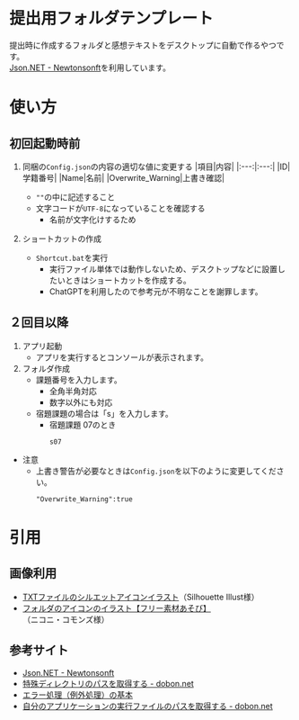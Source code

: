 # 提出用フォルダテンプレート
提出時に作成するフォルダと感想テキストをデスクトップに自動で作るやつです。<br>
[Json.NET - Newtonsonft](https://www.newtonsoft.com/json)を利用しています。
# 使い方
## 初回起動時前
1. 同梱の`Config.json`の内容の適切な値に変更する
    |項目|内容|
    |:---:|:---:|
    |ID|学籍番号|
    |Name|名前|
    |Overwrite_Warning|上書き確認|
    * `""`の中に記述すること
    * 文字コードが`UTF-8`になっていることを確認する
      * 名前が文字化けするため

2. ショートカットの作成
    * `Shortcut.bat`を実行
        * 実行ファイル単体では動作しないため、デスクトップなどに設置したいときはショートカットを作成する。
        * ChatGPTを利用したので参考元が不明なことを謝罪します。

## ２回目以降
1. アプリ起動
   * アプリを実行するとコンソールが表示されます。
2. フォルダ作成
   * 課題番号を入力します。
     * 全角半角対応
     * 数字以外にも対応
   * 宿題課題の場合は「s」を入力します。
     * 宿題課題 07のとき
       ```
       s07
       ```
* 注意
  * 上書き警告が必要なときは`Config.json`を以下のように変更してください。
    ```
    "Overwrite_Warning":true
    ```

# 引用
## 画像利用
* [TXTファイルのシルエットアイコンイラスト](https://www.silhouette-illust.com/illust/15372)（Silhouette Illust様）
* [フォルダのアイコンのイラスト【フリー素材あそび】](https://commons.nicovideo.jp/material/nc269594)（ニコニ・コモンズ様）

## 参考サイト
* [Json.NET - Newtonsonft](https://www.newtonsoft.com/json)
* [特殊ディレクトリのパスを取得する - dobon.net](https://dobon.net/vb/dotnet/file/getfolderpath.html)
* [エラー処理（例外処理）の基本](https://dobon.net/vb/dotnet/beginner/exceptionhandling.html)
* [自分のアプリケーションの実行ファイルのパスを取得する - dobon.net](https://dobon.net/vb/dotnet/vb6/apppath.html)
